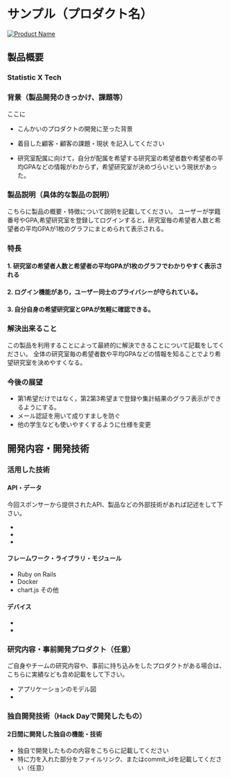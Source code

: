 # サンプル（プロダクト名）

[![Product Name](image.png)](https://www.youtube.com/watch?v=G5rULR53uMk)

## 製品概要
### Statistic X Tech

### 背景（製品開発のきっかけ、課題等）
ここに
- こんかいのプロダクトの開発に至った背景
- 着目した顧客・顧客の課題・現状
を記入してください

- 研究室配属に向けて，自分が配属を希望する研究室の希望者数や希望者の平均GPAなどの情報がわからず，希望研究室が決めづらいという現状があった。

### 製品説明（具体的な製品の説明）
こちらに製品の概要・特徴について説明を記載してください。
ユーザーが学籍番号やGPA,希望研究室を登録してログインすると，研究室毎の希望者人数と希望者の平均GPAが1枚のグラフにまとめられて表示される。

### 特長

#### 1. 研究室の希望者人数と希望者の平均GPAが1枚のグラフでわかりやすく表示される

#### 2. ログイン機能があり，ユーザー同士のプライバシーが守られている。

#### 3. 自分自身の希望研究室とGPAが気軽に確認できる。

### 解決出来ること
この製品を利用することによって最終的に解決できることについて記載をしてください。
全体の研究室毎の希望者数や平均GPAなどの情報を知ることでより希望研究室を決めやすくなる。

### 今後の展望
- 第1希望だけではなく，第2第3希望まで登録や集計結果のグラフ表示ができるようにする。
- メール認証を用いて成りすましを防ぐ
- 他の学生なども使いやすくするように仕様を変更
## 開発内容・開発技術
### 活用した技術
#### API・データ
今回スポンサーから提供されたAPI、製品などの外部技術があれば記述をして下さい。

* 
* 
* 

#### フレームワーク・ライブラリ・モジュール
* Ruby on Rails
* Docker 
* chart.js その他
#### デバイス
* 
* 

### 研究内容・事前開発プロダクト（任意）
ご自身やチームの研究内容や、事前に持ち込みをしたプロダクトがある場合は、こちらに実績なども含め記載をして下さい。

* アプリケーションのモデル図   
* 


### 独自開発技術（Hack Dayで開発したもの）
#### 2日間に開発した独自の機能・技術
* 独自で開発したものの内容をこちらに記載してください
* 特に力を入れた部分をファイルリンク、またはcommit_idを記載してください（任意）
